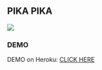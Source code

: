## PIKA PIKA
<img src = 'https://thumbs.gfycat.com/BlackOffbeatBufeo-max-14mb.gif'/>

### DEMO
DEMO on Heroku: [CLICK HERE](https://shrouded-wildwood-15294.herokuapp.com/)

